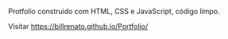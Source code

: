 Protfolio construido com HTML, CSS e JavaScript, código limpo.



Visitar https://billrenato.github.io/Portfolio/
